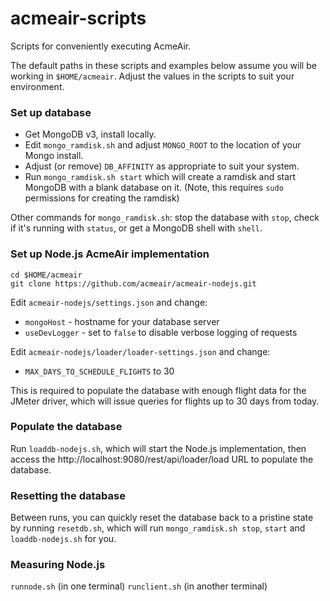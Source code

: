 # acmeair-scripts

Scripts for conveniently executing AcmeAir.

The default paths in these scripts and examples below assume you will be working in `$HOME/acmeair`. Adjust the values in the scripts to suit your environment.

### Set up database

- Get MongoDB v3, install locally.
- Edit `mongo_ramdisk.sh` and adjust `MONGO_ROOT` to the location of your Mongo install.
- Adjust (or remove) `DB_AFFINITY` as appropriate to suit your system.
- Run `mongo_ramdisk.sh start` which will create a ramdisk and start MongoDB with a blank database on it.  (Note, this requires `sudo` permissions for creating the ramdisk)

Other commands for `mongo_ramdisk.sh`: stop the database with `stop`, check if it's running with `status`, or get a MongoDB shell with `shell`.

### Set up Node.js AcmeAir implementation
```
cd $HOME/acmeair
git clone https://github.com/acmeair/acmeair-nodejs.git
```
Edit `acmeair-nodejs/settings.json` and change:
- `mongoHost` - hostname for your database server
- `useDevLogger` - set to `false` to disable verbose logging of requests

Edit `acmeair-nodejs/loader/loader-settings.json` and change:
- `MAX_DAYS_TO_SCHEDULE_FLIGHTS` to 30

This is required to populate the database with enough flight data for the JMeter driver, which will issue queries for flights up to 30 days from today.

### Populate the database

Run `loaddb-nodejs.sh`, which will start the Node.js implementation, then access the http://localhost:9080/rest/api/loader/load URL to populate the database.

### Resetting the database

Between runs, you can quickly reset the database back to a pristine state by running `resetdb.sh`, which will run `mongo_ramdisk.sh stop`, `start` and `loaddb-nodejs.sh` for you.

### Measuring Node.js

`runnode.sh` (in one terminal)
`runclient.sh` (in another terminal)
